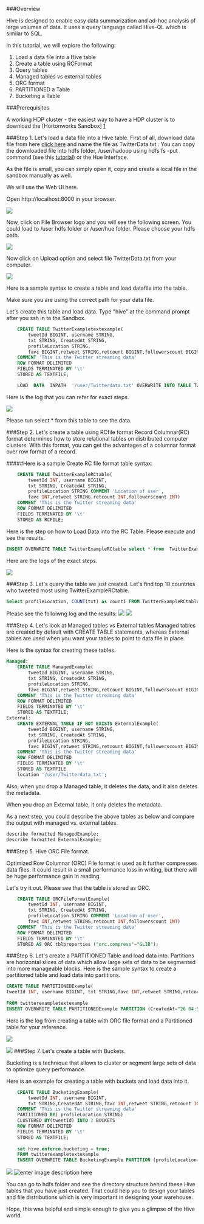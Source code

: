 ###Overview

Hive is designed to enable easy data summarization and ad-hoc analysis of large volumes of data. It uses a query language called Hive-QL which is similar to SQL. 

In this tutorial, we will explore the following:

1.  Load a data file into a Hive table
2.  Create a table using RCFormat
3.  Query tables
4.  Managed tables vs external tables
5.  ORC format
6.  PARTITIONED a Table
7.  Bucketing a Table

###Prerequisites

A working HDP cluster - the easiest way to have a HDP cluster is to download the [Hortonworks Sandbox] [1]

###Step 1.   Let's load a data file into a Hive table.
First of all, download data file from here [click here][2] and name the file as TwitterData.txt . You can copy the downloaded file into hdfs folder, /user/hadoop using hdfs fs -put command (see this [tutorial](http://hortonworks.com/hadoop-tutorial/using-commandline-manage-files-hdfs/)) or the Hue Interface. 

As the file is small, you can simply open it, copy and create a local file in the sandbox manually as well.

We will use the Web UI here. 

Open http://localhost:8000 in your browser.

![](http://hortonassets.s3.amazonaws.com/tutorial/hive/FileBrowser_opt.jpg)

Now, click on File Browser logo and you will see the following screen. You could load to /user hdfs folder or /user/hue folder. Please choose your hdfs path.

![](http://hortonassets.s3.amazonaws.com/tutorial/hive/Upload_opt.jpg)


Now click on Upload option and select file TwitterData.txt from your computer.

![](http://hortonassets.s3.amazonaws.com/tutorial/hive/FileSelect_opt.jpg)

Here is a sample syntax to create a table and load datafile into the table. 

Make sure you are using the correct path for your data file.

Let's create this table and load data.
Type "hive" at the command prompt after you ssh in to the Sandbox.

```sql
    CREATE TABLE TwitterExampletextexample(
        tweetId BIGINT, username STRING,
        txt STRING, CreatedAt STRING,
        profileLocation STRING,
        favc BIGINT,retweet STRING,retcount BIGINT,followerscount BIGINT)
    COMMENT 'This is the Twitter streaming data'
    ROW FORMAT DELIMITED
    FIELDS TERMINATED BY '\t'
    STORED AS TEXTFILE;

	LOAD  DATA  INPATH  '/user/Twitterdata.txt' OVERWRITE INTO TABLE TwitterExampletextexample;
```
Here is the log that you can refer for exact steps.

![](http://hortonassets.s3.amazonaws.com/tutorial/hive/HiveHW_1.jpg)

Please run select * from this table to see the data.

###Step 2.   Let's create a table using RCfile format
Record Columnar(RC) format determines how to store relational tables on distributed computer clusters. With this format, you can get the advantages of a columnar format over row format of a record. 

#####Here is a sample Create RC file format table syntax:
```sql
    CREATE TABLE TwitterExampleRCtable(
        tweetId INT, username BIGINT,
        txt STRING, CreatedAt STRING,
        profileLocation STRING COMMENT 'Location of user',
        favc INT,retweet STRING,retcount INT,followerscount INT)
    COMMENT 'This is the Twitter streaming data'
    ROW FORMAT DELIMITED
    FIELDS TERMINATED BY '\t'
    STORED AS RCFILE;
```
Here is the step on how to Load Data into the RC Table. Please execute and see the results.
```sql
INSERT OVERWRITE TABLE TwitterExampleRCtable select * from  TwitterExampletextexample;
```
Here are the logs of the exact steps.

![](http://hortonassets.s3.amazonaws.com/tutorial/hive/Hive_HW_step_2.jpg)

###Step 3.  Let's query the table we just created.
Let's find top 10 countries who tweeted most using TwitterExampleRCtable.
```sql
Select profileLocation, COUNT(txt) as count1 FROM TwitterExampleRCtable GROUP BY profileLocation ORDER BY count1 desc limit 10;
```
Please see the folloiwng log and the results:
![](http://hortonassets.s3.amazonaws.com/tutorial/hive/Hive_Hw_step_3.1.jpg)
![](http://hortonassets.s3.amazonaws.com/tutorial/hive/Hive_HW_step3.2.jpg)

###Step 4. Let's look at Managed tables vs External tables
Managed tables are created by default with CREATE TABLE statements, whereas External tables are used when you want your tables to point to data file in place. 

Here is the syntax for creating these tables.

```sql
Managed:
    CREATE TABLE ManagedExample(
        tweetId BIGINT, username STRING,
        txt STRING, CreatedAt STRING,
        profileLocation STRING,
        favc BIGINT,retweet STRING,retcount BIGINT,followerscount BIGINT)
    COMMENT 'This is the Twitter streaming data'
    ROW FORMAT DELIMITED
    FIELDS TERMINATED BY '\t'
    STORED AS TEXTFILE;
External:
    CREATE EXTERNAL TABLE IF NOT EXISTS ExternalExample(
        tweetId BIGINT, username STRING,
        txt STRING, CreatedAt STRING,
        profileLocation STRING,
        favc BIGINT,retweet STRING,retcount BIGINT,followerscount BIGINT)
    COMMENT 'This is the Twitter streaming data'
    ROW FORMAT DELIMITED
    FIELDS TERMINATED BY '\t'
    STORED AS TEXTFILE
    location '/user/Twitterdata.txt';
```

Also, when you drop a Managed table, it deletes the data, and it also deletes the metadata.

When you drop an External table, it only deletes the metadata. 

As a next step, you could describe the above tables as below and compare the output with managed vs. external tables.

```sql 
describe formatted ManagedExample;
describe formatted ExternalExample;
```

###Step 5. Hive ORC File format.

Optimized Row Columnar (ORC) File format is used as it further compresses data files. It could result in a small performance loss in writing, but there will be huge performance gain in reading. 

Let's try it out. Please see that the table is stored as ORC.

```sql
    CREATE TABLE ORCFileFormatExample(
        tweetId INT, username BIGINT,
        txt STRING, CreatedAt STRING,
        profileLocation STRING COMMENT 'Location of user',
        favc INT,retweet STRING,retcount INT,followerscount INT)
    COMMENT 'This is the Twitter streaming data'
    ROW FORMAT DELIMITED
    FIELDS TERMINATED BY '\t'
    STORED AS ORC tblproperties ("orc.compress"="GLIB");
```

###Step 6. Let's create a PARTITIONED Table and load data into.
Partitions are  horizontal slices of data which allow large sets of data to be segmented into more manageable blocks.
Here is the sample syntax to create a partitioned table and load data into partitions.

```sql
CREATE TABLE PARTITIONEDExample(
tweetId INT, username BIGINT, txt STRING,favc INT,retweet STRING,retcount INT,followerscount INT) COMMENT 'This is the Twitter streaming data' PARTITIONED BY(CreatedAt STRING, profileLocation STRING) ROW FORMAT DELIMITED FIELDS TERMINATED BY '\t' STORED AS TEXTFILE;
    
FROM twitterexampletextexample
INSERT OVERWRITE TABLE PARTITIONEDExample PARTITION (CreatedAt="26 04:50:56 UTC 2014",profileLocation="Chicago") SELECT tweetId,username,txt,favc,retweet,retcount,followerscount where profileLocation='Chicago' limit 100;
```
Here is the log from creating a table with ORC file format and a Partitioned table for your reference.

![](http://hortonassets.s3.amazonaws.com/tutorial/hive/Hive_HW_step4.jpg)

![](http://hortonassets.s3.amazonaws.com/tutorial/hive/Hive_HW_step4.2.jpg
)
###Step 7. Let's create a table with Buckets.

Bucketing is a technique that allows to cluster or segment large sets of data to optimize query performance.

Here is an example for creating a table with buckets and load data into it.
```sql
    CREATE TABLE BucketingExample(
        tweetId INT, username BIGINT,
        txt STRING,CreatedAt STRING,favc INT,retweet STRING,retcount INT,                           followerscount INT)
    COMMENT 'This is the Twitter streaming data'
    PARTITIONED BY( profileLocation STRING)
    CLUSTERED BY(tweetId) INTO 2 BUCKETS
    ROW FORMAT DELIMITED
    FIELDS TERMINATED BY '\t'
    STORED AS TEXTFILE;
    
    set hive.enforce.bucketing = true; 
    FROM twitterexampletextexample
    INSERT OVERWRITE TABLE BucketingExample PARTITION (profileLocation="Chicago")    SELECT tweetId,username,txt,CreatedAt,favc,retweet,retcount,followerscount       where profileLocation='Chicago' limit 100;
```
![](http://hortonassets.s3.amazonaws.com/tutorial/hive/Hive_Hw_step5.1.jpg)
![enter image description here](http://hortonassets.s3.amazonaws.com/tutorial/hive/Hive_Hw_step_5.2.jpg)

You can go to hdfs folder and see the directory structure behind these Hive tables that you have just created. That could help you to design your tables and file distributions which is very important in designing your warehouse.

Hope, this was helpful and simple enough to give you a glimpse of the Hive world.


  [1]: http://hortonworks.com/sandbox
  [2]: http://hortonassets.s3.amazonaws.com/tutorial/hive/Twitterdata.txt
  